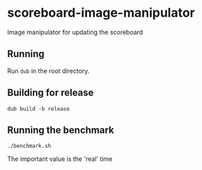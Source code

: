 # scoreboard-image-manipulator
Image manipulator for updating the scoreboard

## Running
Run `dub` in the root directory.

## Building for release
```
dub build -b release
```

## Running the benchmark
```
./benchmark.sh
```
The important value is the 'real' time
